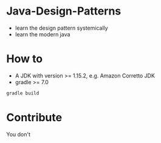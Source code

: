 # Java-Design-Patterns

- learn the design pattern systemically
- learn the modern java


# How to

- A JDK with version >= 1.15.2, e.g. Amazon Corretto JDK
- gradle >= 7.0

```sh
gradle build
```

# Contribute

You don't
